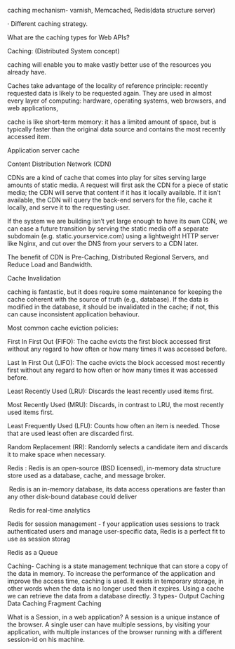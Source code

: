 caching mechanism- varnish, Memcached, Redis(data structure server)

· Different caching strategy.

What are the caching types for Web APIs?

Caching: (Distributed System concept)

caching will enable you to make vastly better use of the resources you already have.

Caches take advantage of the locality of reference principle: recently requested data is likely to be requested again. They are used in almost every layer of computing: hardware, operating systems, web browsers, and web applications,

cache is like short-term memory: it has a limited amount of space, but is typically faster than the original data source and contains the most recently accessed item.

Application server cache

Content Distribution Network (CDN)

CDNs are a kind of cache that comes into play for sites serving large amounts of static media. A request will first ask the CDN for a piece of static media; the CDN will serve that content if it has it locally available. If it isn’t available, the CDN will query the back-end servers for the file, cache it locally, and serve it to the requesting user.

If the system we are building isn’t yet large enough to have its own CDN, we can ease a future transition by serving the static media off a separate subdomain (e.g. static.yourservice.com) using a lightweight HTTP server like Nginx, and cut over the DNS from your servers to a CDN later.

The benefit of CDN is Pre-Caching, Distributed Regional Servers, and Reduce Load and Bandwidth.

Cache Invalidation

caching is fantastic, but it does require some maintenance for keeping the cache coherent with the source of truth (e.g., database). If the data is modified in the database, it should be invalidated in the cache; if not, this can cause inconsistent application behaviour.

Most common cache eviction policies:

First In First Out (FIFO): The cache evicts the first block accessed first without any regard to how often or how many times it was accessed before.

Last In First Out (LIFO): The cache evicts the block accessed most recently first without any regard to how often or how many times it was accessed before.

Least Recently Used (LRU): Discards the least recently used items first.

Most Recently Used (MRU): Discards, in contrast to LRU, the most recently used items first.

Least Frequently Used (LFU): Counts how often an item is needed. Those that are used least often are discarded first.

Random Replacement (RR): Randomly selects a candidate item and discards it to make space when necessary.

Redis : Redis is an open-source (BSD licensed), in-memory data structure store used as a database, cache, and message broker.

 Redis is an in-memory database, its data access operations are faster than any other disk-bound database could deliver

 Redis for real-time analytics

Redis for session management - f your application uses sessions to track authenticated users and manage user-specific data, Redis is a perfect fit to use as session storag

Redis as a Queue

Caching-
Caching is a state management technique that can store a copy of the data in memory.
To increase the performance of the application and improve the access time, caching is used. 
It exists in temporary storage, in other words when the data is no longer used then it expires. 
Using a cache we can retrieve the data from a database directly.
3 types-
Output Caching
Data Caching
Fragment Caching

What is a Session, in a web application?
A session is a unique instance of the browser. A single user can have multiple sessions, by visiting your application, with multiple instances of the browser running with a different session-id on his machine. 